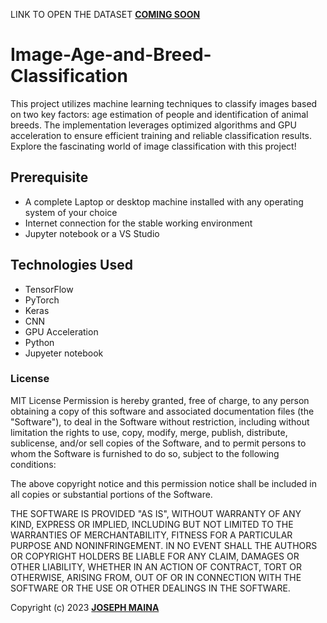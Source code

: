 LINK TO OPEN THE DATASET **[COMING SOON](https://drive.google.com/drive/folders/1DsD8elMtgnLU-nwucKoVUtXHuuHsClsp?usp=sharing)**

# Image-Age-and-Breed-Classification
This project utilizes machine learning techniques to classify images based on two key factors: age estimation of people and identification of animal breeds. The implementation leverages optimized algorithms and GPU acceleration to ensure efficient training and reliable classification results. Explore the fascinating world of image classification with this project!

## Prerequisite
* A complete Laptop or desktop machine installed with any operating system of your choice
* Internet connection for the stable working environment
* Jupyter notebook or a VS Studio
  


## Technologies Used
* TensorFlow
* PyTorch
* Keras
* CNN
* GPU Acceleration
* Python
* Jupyeter notebook


### License

MIT License
Permission is hereby granted, free of charge, to any person obtaining a copy
of this software and associated documentation files (the "Software"), to deal
in the Software without restriction, including without limitation the rights
to use, copy, modify, merge, publish, distribute, sublicense, and/or sell
copies of the Software, and to permit persons to whom the Software is
furnished to do so, subject to the following conditions:

The above copyright notice and this permission notice shall be included in all
copies or substantial portions of the Software.

THE SOFTWARE IS PROVIDED "AS IS", WITHOUT WARRANTY OF ANY KIND, EXPRESS OR
IMPLIED, INCLUDING BUT NOT LIMITED TO THE WARRANTIES OF MERCHANTABILITY,
FITNESS FOR A PARTICULAR PURPOSE AND NONINFRINGEMENT. IN NO EVENT SHALL THE
AUTHORS OR COPYRIGHT HOLDERS BE LIABLE FOR ANY CLAIM, DAMAGES OR OTHER
LIABILITY, WHETHER IN AN ACTION OF CONTRACT, TORT OR OTHERWISE, ARISING FROM,
OUT OF OR IN CONNECTION WITH THE SOFTWARE OR THE USE OR OTHER DEALINGS IN THE
SOFTWARE.<br>

Copyright (c) 2023 **[JOSEPH MAINA](https://github.com/JMDev2)**

